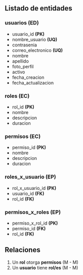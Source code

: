 ## Listado de entidades

### usuarios (ED)
- usuario_id **(PK)**
- nombre_usuario **(UQ)**
- contrasenia
- correo_electronico **(UQ)**
- nombre
- apellido
- foto_perfil
- activo
- fecha_creacion
- fecha_actualizacion

### roles **(EC)**

- rol_id **(PK)**
- nombre
- descripcion
- duracion

### permisos **(EC)**
- permiso_id **(PK)**
- nombre
- descripcion
- duracion

### roles_x_usuario **(EP)**
- rol_x_usuario_id **(PK)**
- usuario_id **(FK)**
- rol_id **(FK)**

### permisos_x_roles **(EP)**
- permiso_x_rol_id **(PK)**
- permiso_id **(FK)**
- rol_id **(FK)**

## Relaciones

1. Un **rol** otorga **permisos** (M - M)
1. Un **usuario** tiene **rol/es** (M - M)

<!-- ¿Por qué la relación usuario<=>permiso no es necesaria? 

En los sistemas de autenticación/autorización se suele usar el modelo RBAC (Role-Based Access Control).

Relaciones típicas en RBAC:

Rol ↔ Permiso:

Relación muchos a muchos (M–M).

Un rol puede otorgar muchos permisos, y un permiso puede estar en muchos roles.
✅ Esta es fundamental, no sobra.

Usuario ↔ Rol:

Relación muchos a muchos (M–M).

Un usuario puede tener varios roles, y un rol puede asignarse a varios usuarios.
✅ También es fundamental.

Usuario ↔ Permiso (directa):

Aquí depende del diseño:

En RBAC puro, NO se modela directamente usuario–permiso, porque los permisos se heredan siempre vía roles.

En sistemas más flexibles (a veces llamados RBAC extendido o ABAC híbrido), sí puede existir una relación directa de usuario–permiso para excepciones o permisos especiales.
Es decir, los permisos de un usuario se obtienen consultando los roles que tiene.
  -->
